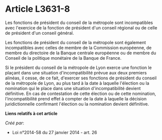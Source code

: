 # Article L3631-8

Les fonctions de président du conseil de la métropole sont incompatibles avec l'exercice de la fonction de président d'un
conseil régional ou de celle de président d'un conseil général.

Les fonctions de président du conseil de la métropole sont également incompatibles avec celles de membre de la Commission
européenne, de membre du directoire de la Banque centrale européenne ou de membre du Conseil de la politique monétaire de la
Banque de France.

Si le président du conseil de la métropole de Lyon exerce une fonction le plaçant dans une situation d'incompatibilité prévue
aux deux premiers alinéas, il cesse, de ce fait, d'exercer ses fonctions de président du conseil de la métropole de Lyon, au
plus tard à la date à laquelle l'élection ou la nomination qui le place dans une situation d'incompatibilité devient
définitive. En cas de contestation de cette élection ou de cette nomination, l'incompatibilité prend effet à compter de la
date à laquelle la décision juridictionnelle confirmant l'élection ou la nomination devient définitive.

**Liens relatifs à cet article**

_Créé par_:

  - Loi n°2014-58 du 27 janvier 2014 - art. 26
